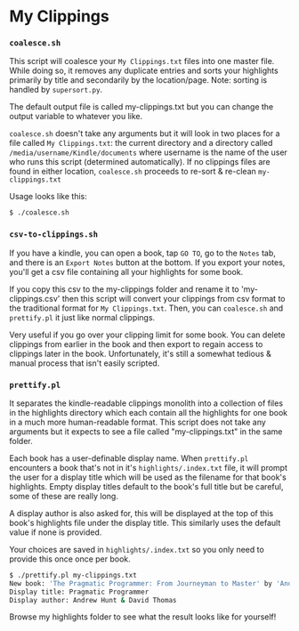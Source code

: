 # My Clippings

### `coalesce.sh`

This script will coalesce your `My Clippings.txt` files into one master file. While doing so, it removes any duplicate entries and sorts your highlights primarily by title and secondarily by the location/page. Note: sorting is handled by `supersort.py`.

The default output file is called my-clippings.txt but you can change the output variable to whatever you like.

`coalesce.sh` doesn't take any arguments but it will look in two places for a file called `My Clippings.txt`: the current directory and a directory called `/media/username/Kindle/documents` where username is the name of the user who runs this script (determined automatically). If no clippings files are found in either location, `coalesce.sh` proceeds to re-sort & re-clean `my-clippings.txt`

Usage looks like this:

```bash
$ ./coalesce.sh 
```

### `csv-to-clippings.sh`

If you have a kindle, you can open a book, tap `GO TO`, go to the `Notes` tab, and there is an `Export Notes` button at the bottom. If you export your notes, you'll get a csv file containing all your highlights for some book.

If you copy this csv to the my-clippings folder and rename it to 'my-clippings.csv' then this script will convert your clippings from csv format to the traditional format for `My Clippings.txt`. Then, you can `coalesce.sh` and `prettify.pl` it just like normal clippings.

Very useful if you go over your clipping limit for some book. You can delete clippings from earlier in the book and then export to regain access to clippings later in the book. Unfortunately, it's still a somewhat tedious & manual process that isn't easily scripted.

### `prettify.pl`

It separates the kindle-readable clippings monolith into a collection of files in the highlights directory which each contain all the highlights for one book in a much more human-readable format. This script does not take any arguments but it expects to see a file called "my-clippings.txt" in the same folder. 

Each book has a user-definable display name. When `prettify.pl` encounters a book that's not in it's `highlights/.index.txt` file, it will prompt the user for a display title which will be used as the filename for that book's highlights. Empty display titles default to the book's full title but be careful, some of these are really long.

A display author is also asked for, this will be displayed at the top of this book's highlights file under the display title. This similarly uses the default value if none is provided.

Your choices are saved in `highlights/.index.txt` so you only need to provide this once once per book.

```bash
$ ./prettify.pl my-clippings.txt 
New book: 'The Pragmatic Programmer: From Journeyman to Master' by 'Andrew Hunt;David Thomas'
Display title: Pragmatic Programmer
Display author: Andrew Hunt & David Thomas
```

Browse my highlights folder to see what the result looks like for yourself!

